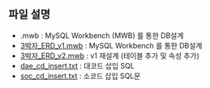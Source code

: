 ## 파일 설명
  - .mwb : MySQL Workbench (MWB) 를 통한 DB설계
  - [3박자_ERD_v1.mwb](https://github.com/Jinseop95/Capstone_Design/blob/master/database/3%EB%B0%95%EC%9E%90_ERD_v1.mwb) : MySQL Workbench 를 통한 DB설계
  - [3박자_ERD_v2.mwb](https://github.com/Jinseop95/Capstone_Design/blob/master/database/3%EB%B0%95%EC%9E%90_ERD_v2.mwb) : v1 재설계 (테이블 추가 및 속성 추가)
  - [dae_cd_insert.txt](https://github.com/Jinseop95/Capstone_Design/blob/master/database/dae_cd_insert_sql.txt) : 대코드 삽입 SQL
  - [soc_cd_insert.txt](https://github.com/Jinseop95/Capstone_Design/blob/master/database/dae_cd_insert_sql.txt) : 소코드 삽입 SQL문

